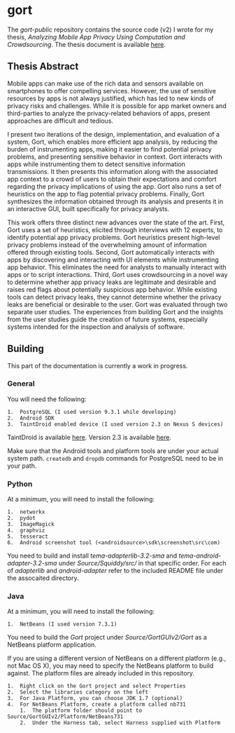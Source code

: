 # gort

The _gort-public_ repository contains the source code (v2) I wrote for my thesis, _Analyzing Mobile App Privacy Using Computation and Crowdsourcing_. The thesis document is available [here](http://cmuchimps.org/publications/analyzing_mobile_app_privacy_using_computation_and_crowdsourcin_2014 "Analyzing Mobile App Privacy Using Computation and Crowdsourcing").

## Thesis Abstract

Mobile apps can make use of the rich data and sensors available on smartphones to offer compelling services. However, the use of sensitive resources by apps is not always justified, which has led to new kinds of privacy risks and challenges. While it is possible for app market owners and third-parties to analyze the privacy-related behaviors of apps, present approaches are difficult and tedious.

I present two iterations of the design, implementation, and evaluation of a system, Gort, which enables more efficient app analysis, by reducing the burden of instrumenting apps, making it easier to find potential privacy problems, and presenting sensitive behavior in context. Gort interacts with apps while instrumenting them to detect sensitive information transmissions. It then presents this information along with the associated app context to a crowd of users to obtain their expectations and comfort regarding the privacy implications of using the app. Gort also runs a set of heuristics on the app to flag potential privacy problems. Finally, Gort synthesizes the information obtained through its analysis and presents it in an interactive GUI, built specifically for privacy analysts.

This work offers three distinct new advances over the state of the art. First, Gort uses a set of heuristics, elicited through interviews with 12 experts, to identify potential app privacy problems. Gort heuristics present high-level privacy problems instead of the overwhelming amount of information offered through existing tools. Second, Gort automatically interacts with apps by discovering and interacting with UI elements while instrumenting app behavior. This eliminates the need for analysts to manually interact with apps or to script interactions. Third, Gort uses crowdsourcing in a novel way to determine whether app privacy leaks are legitimate and desirable and raises red flags about potentially suspicious app behavior. While existing tools can detect privacy leaks, they cannot determine whether the privacy leaks are beneficial or desirable to the user. Gort was evaluated through two separate user studies. The experiences from building Gort and the insights from the user studies guide the creation of future systems, especially systems intended for the inspection and analysis of software.

## Building

This part of the documentation is currently a work in progress.

### General
You will need the following:

    1.  PostgreSQL (I used version 9.3.1 while developing)
    2.  Android SDK
    3.  TaintDroid enabled device (I used version 2.3 on Nexus S devices)
    

TaintDroid is available [here](http://appanalysis.org). Version 2.3 is available [here](http://appanalysis.org/download_2.3.html).

Make sure that the Android tools and platform tools are under your actual system path. `createdb` and `dropdb` commands for PostgreSQL need to be in your path.

### Python
At a minimum, you will need to install the following:

    1.  networkx
    2.  pydot
    3.  ImageMagick
    4.  graphviz
    5.  tesseract
    6.  Android screenshot tool (<androidsource>\sdk\screenshot\src\com)

You need to build and install _tema-adapterlib-3.2-sma_ and _tema-android-adapter-3.2-sma_ under _Source/Squiddy/src/_ in that specific order. For each of _adapterlib_ and _android-adapter_ refer to the included README file under the assocaited directory.

### Java
At a minimum, you will need to install the following:

    1.  NetBeans (I used version 7.3.1)
    

You need to build the _Gort_ project under _Source/GortGUIv2/Gort_ as a NetBeans platform application.

If you are using a different version of NetBeans on a different platform (e.g., not Mac OS X), you may need to specify the NetBeans platform to build against. The platform files are already included in this repository. 

    1.  Right click on the Gort project and select Properties
    2.  Select the libraries category on the left
    3.  For Java Platform, you can choose JDK 1.7 (optional)
    4.  For NetBeans Platform, create a platform called nb731
        1.  The platform folder should point to Source/GortGUIv2/Platform/NetBeans731
        2.  Under the Harness tab, select Harness supplied with Platform


